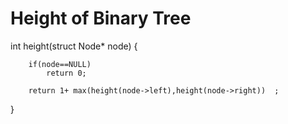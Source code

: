 # Height of Binary Tree

 int height(struct Node* node)
 {
        
        if(node==NULL)
            return 0;
        
        return 1+ max(height(node->left),height(node->right))  ;  
}
